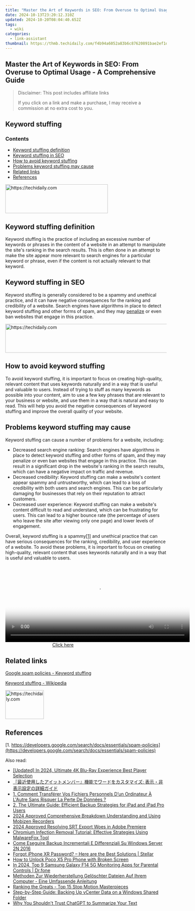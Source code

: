 ```yaml
---
title: "Master the Art of Keywords in SEO: From Overuse to Optimal Usage - A Comprehensive Guide"
date: 2024-10-13T23:20:12.310Z
updated: 2024-10-20T08:04:40.652Z
tags:
  - wiki
categories:
  - link-assistant
thumbnail: https://thmb.techidaily.com/f4b94a6052a83b6c87620891bae2ef1d10a06ae6e718f7d201b09964291e2b88.jpg
---
```


## Master the Art of Keywords in SEO: From Overuse to Optimal Usage - A Comprehensive Guide

>  Disclaimer: This post includes affiliate links
>
>  If you click on a link and make a purchase, I may receive a commission at no extra cost to you.
>

## Keyword stuffing

### Contents

* [Keyword stuffing definition](https://tools.techidaily.com/link-assistant/products/)
* [Keyword stuffing in SEO](https://tools.techidaily.com/link-assistant/products/)
* [How to avoid keyword stuffing](https://tools.techidaily.com/link-assistant/products/)
* [Problems keyword stuffing may cause](https://tools.techidaily.com/link-assistant/products/)
* [Related links](https://tools.techidaily.com/link-assistant/products/)
* [References](https://tools.techidaily.com/link-assistant/products/)

<!-- affiliate ads begin -->
<a href="https://bluettius.sjv.io/c/5597632/2139109/17108" target="_top" id="2139109">
  <img src="//a.impactradius-go.com/display-ad/17108-2139109" border="0" alt="https://techidaily.com" width="320" height="90"/>
</a>
<img height="0" width="0" src="https://bluettius.sjv.io/i/5597632/2139109/17108" style="position:absolute;visibility:hidden;" border="0" />
<!-- affiliate ads end -->

## Keyword stuffing definition

Keyword stuffing is the practice of including an excessive number of keywords or phrases in the content of a website in an attempt to manipulate the site's ranking in the search results. This is often done in an attempt to make the site appear more relevant to search engines for a particular keyword or phrase, even if the content is not actually relevant to that keyword.

## Keyword stuffing in SEO

Keyword stuffing is generally considered to be a spammy and unethical practice, and it can have negative consequences for the ranking and credibility of a website. Search engines have algorithms in place to detect keyword stuffing and other forms of spam, and they may [penalize](https://tools.techidaily.com/link-assistant/products/) or even ban websites that engage in this practice.

<!-- affiliate ads begin -->
<a href="https://aligracehair.sjv.io/c/5597632/1886019/19272" target="_top" id="1886019">
  <img src="//a.impactradius-go.com/display-ad/19272-1886019" border="0" alt="https://techidaily.com" width="728" height="90"/>
</a>
<img height="0" width="0" src="https://aligracehair.sjv.io/i/5597632/1886019/19272" style="position:absolute;visibility:hidden;" border="0" />
<!-- affiliate ads end -->

## How to avoid keyword stuffing

To avoid keyword stuffing, it is important to focus on creating high-quality, relevant content that uses keywords naturally and in a way that is useful and valuable to users. Instead of trying to stuff as many keywords as possible into your content, aim to use a few key phrases that are relevant to your business or website, and use them in a way that is natural and easy to read. This will help you avoid the negative consequences of keyword stuffing and improve the overall quality of your website.

## Problems keyword stuffing may cause

Keyword stuffing can cause a number of problems for a website, including:

* Decreased search engine ranking: Search engines have algorithms in place to detect keyword stuffing and other forms of spam, and they may penalize or even ban websites that engage in this practice. This can result in a significant drop in the website's ranking in the search results, which can have a negative impact on traffic and revenue.
* Decreased credibility: Keyword stuffing can make a website's content appear spammy and untrustworthy, which can lead to a loss of credibility with both users and search engines. This can be particularly damaging for businesses that rely on their reputation to attract customers.
* Decreased user experience: Keyword stuffing can make a website's content difficult to read and understand, which can be frustrating for users. This can lead to a higher bounce rate (the percentage of users who leave the site after viewing only one page) and lower levels of engagement.

Overall, keyword stuffing is a spammy[\[1\]](https://tools.techidaily.com/link-assistant/products/) and unethical practice that can have serious consequences for the ranking, credibility, and user experience of a website. To avoid these problems, it is important to focus on creating high-quality, relevant content that uses keywords naturally and in a way that is useful and valuable to users.

<!-- affiliate ads begin -->
<span id="1993650">
					<video width="576" height="240" style="cursor:pointer"
           poster="//a.impactradius-go.com/display-clicktoplayimage/1993650.png"
           onclick="if(!this.playClicked){this.play();this.setAttribute('controls',true);this.playClicked=true;}">
	   <source src="//a.impactradius-go.com/display-ad/22993-1993650">
	   <img src="//a.impactradius-go.com/display-clicktoplayimage/1993650.png" style="border: none; height: 100%; width: 100%; object-fit: contain">
	</video>
	<div style="width:360px;text-align:center"><a href="javascript:window.open(decodeURIComponent('https%3A%2F%2Fhomestyler.sjv.io%2Fc%2F5597632%2F1993650%2F22993'), '_blank');void(0);">Click here</a></div>
</span>
<img height="0" width="0" src="https://imp.pxf.io/i/5597632/1993650/22993" style="position:absolute;visibility:hidden;" border="0" />
<!-- affiliate ads end -->

## Related links

[Google spam policies - Keyword stuffing](https://developers.google.com/search/docs/essentials/spam-policies#keyword-stuffing)

[Keyword stuffing - Wikipedia](https://en.wikipedia.org/wiki/Keyword%5Fstuffing) 

<!-- affiliate ads begin -->
<a href="https://aligracehair.sjv.io/c/5597632/2135350/19272" target="_top" id="2135350">
  <img src="//a.impactradius-go.com/display-ad/19272-2135350" border="0" alt="https://techidaily.com" width="120" height="90"/>
</a>
<img height="0" width="0" src="https://aligracehair.sjv.io/i/5597632/2135350/19272" style="position:absolute;visibility:hidden;" border="0" />
<!-- affiliate ads end -->

## References

[1. https://developers.google.com/search/docs/essentials/spam-policies](https://developers.google.com/search/docs/essentials/spam-policies)

<ins class="adsbygoogle"
     style="display:block"
     data-ad-format="autorelaxed"
     data-ad-client="ca-pub-7571918770474297"
     data-ad-slot="1223367746"></ins>

<ins class="adsbygoogle"
     style="display:block"
     data-ad-client="ca-pub-7571918770474297"
     data-ad-slot="8358498916"
     data-ad-format="auto"
     data-full-width-responsive="true"></ins>

<span class="atpl-alsoreadstyle">Also read:</span>
<div><ul>
<li><a href="https://fox-access.techidaily.com/updated-in-2024-ultimate-4k-blu-ray-experience-best-player-selection/"><u>[Updated] In 2024, Ultimate 4K Blu-Ray Experience Best Player Selection</u></a></li>
<li><a href="https://discover-bytes.techidaily.com/iuoajuacgoikes9vpluseuqooblplusobnplusocouocpoodgplusodioodoeodsplusodkoodvooajplusapnplusidveobpplusodrplusodvoodieockuocqplusocueocvplusodnuocpoocujog6kgo3/"><u>『最近使用したアイットメンバー』機能でワードをカスタマイズ: 表示・非表示設定の詳細ガイド</u></a></li>
<li><a href="https://discover-bytes.techidaily.com/1-comment-transferer-vos-fichiers-personnels-dun-ordinateur-a-lautre-sans-risquer-la-perte-de-donnees/"><u>1. Comment Transférer Vos Fichiers Personnels D’un Ordinateur À L'Autre Sans Risquer La Perte De Données ?</u></a></li>
<li><a href="https://discover-bytes.techidaily.com/2-the-ultimate-guide-efficient-backup-strategies-for-ipad-and-ipad-pro-users/"><u>2. The Ultimate Guide: Efficient Backup Strategies for iPad and iPad Pro Users</u></a></li>
<li><a href="https://screen-video-capture.techidaily.com/2024-approved-comprehensive-breakdown-understanding-and-using-mobizen-recorders/"><u>2024 Approved Comprehensive Breakdown Understanding and Using Mobizen Recorders</u></a></li>
<li><a href="https://extra-support.techidaily.com/2024-approved-resolving-srt-export-woes-in-adobe-premiere/"><u>2024 Approved Resolving SRT Export Woes in Adobe Premiere</u></a></li>
<li><a href="https://discover-bytes.techidaily.com/chromium-infection-removal-tutorial-effective-strategies-using-malwarefox-tool/"><u>Chromium Infection Removal Tutorial: Effective Strategies Using MalwareFox Tool</u></a></li>
<li><a href="https://discover-bytes.techidaily.com/come-eseguire-backup-incrementali-e-differenziali-su-windows-server-2n-2016/"><u>Come Eseguire Backup Incrementali E Differenziali Su Windows Server 2N 2016</u></a></li>
<li><a href="https://phone-solutions.techidaily.com/forgot-iphone-xr-password-here-are-the-best-solutions-stellar-by-stellar-data-recovery-ios-iphone-data-recovery/"><u>Forgot iPhone XR Password? – Here are the Best Solutions | Stellar</u></a></li>
<li><a href="https://easy-unlock-android.techidaily.com/how-to-unlock-poco-x5-pro-phone-with-broken-screen-by-drfone-android/"><u>How to Unlock Poco X5 Pro Phone with Broken Screen</u></a></li>
<li><a href="https://android-location-track.techidaily.com/in-2024-top-9-samsung-galaxy-f14-5g-monitoring-apps-for-parental-controls-drfone-by-drfone-virtual-android/"><u>In 2024, Top 9 Samsung Galaxy F14 5G Monitoring Apps for Parental Controls | Dr.fone</u></a></li>
<li><a href="https://discover-bytes.techidaily.com/methoden-zur-wiederherstellung-geloschter-dateien-auf-ihrem-computer-eine-umfassende-anleitung/"><u>Methoden Zur Wiederherstellung Gelöschter Dateien Auf Ihrem Computer - Eine Umfassende Anleitung</u></a></li>
<li><a href="https://extra-hints.techidaily.com/ranking-the-greats-top-15-stop-motion-masterpieces/"><u>Ranking the Greats - Top 15 Stop Motion Masterpieces</u></a></li>
<li><a href="https://discover-bytes.techidaily.com/step-by-step-guide-backing-up-vcenter-data-on-a-windows-shared-folder/"><u>Step-by-Step Guide: Backing Up vCenter Data on a Windows Shared Folder</u></a></li>
<li><a href="https://tech-hub.techidaily.com/why-you-shouldnt-trust-chatgpt-to-summarize-your-text/"><u>Why You Shouldn't Trust ChatGPT to Summarize Your Text</u></a></li>
</ul></div>

